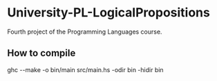# University-PL-LogicalPropositions
Fourth project of the Programming Languages course.

## How to compile

ghc --make -o bin/main src/main.hs -odir bin -hidir bin
